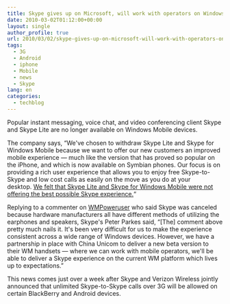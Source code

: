 ```yaml
---
title: Skype gives up on Microsoft, will work with operators on Windows Mobile
date: 2010-03-02T01:12:00+00:00
layout: single
author_profile: true
url: 2010/03/02/skype-gives-up-on-microsoft-will-work-with-operators-on-windows-mobile/
tags:
  - 3G
  - Android
  - iphone
  - Mobile
  - news
  - Skype
lang: en
categories: 
  - techblog
---
```

Popular instant messaging, voice chat, and video conferencing client Skype and Skype Lite are no longer available on Windows Mobile devices.

The company says, “We've chosen to withdraw Skype Lite and Skype for Windows Mobile because we want to offer our new customers an improved mobile experience — much like the version that has proved so popular on the iPhone, and which is now available on Symbian phones. Our focus is on providing a rich user experience that allows you to enjoy free Skype-to-Skype and low cost calls as easily on the move as you do at your desktop. <u>We felt that Skype Lite and Skype for Windows Mobile were not offering the best possible Skype experience.</u>“

Replying to a commenter on [WMPoweruser](http://wmpoweruser.com/?p=13689) who said Skype was canceled because hardware manufacturers all have different methods of utilizing the earphones and speakers, Skype's Peter Parkes said, “[The] comment above pretty much nails it. It's been very difficult for us to make the experience consistent across a wide range of Windows devices. However, we have a partnership in place with China Unicom to deliver a new beta version to their WM handsets — where we can work with mobile operators, we'll be able to deliver a Skype experience on the current WM platform which lives up to expectations.”

This news comes just over a week after Skype and Verizon Wireless jointly announced that unlimited Skype-to-Skype calls over 3G will be allowed on certain BlackBerry and Android devices.